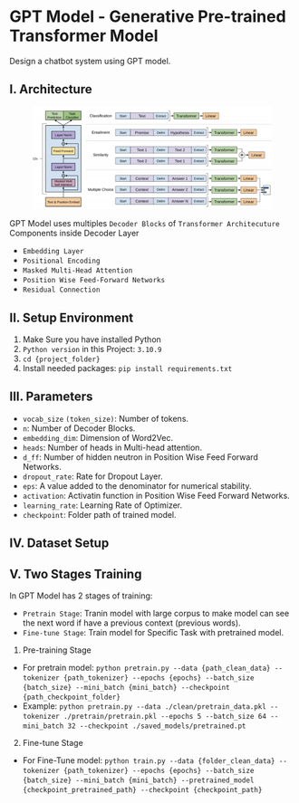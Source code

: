 # GPT Model - Generative Pre-trained Transformer Model
Design a chatbot system using GPT model.

## I. Architecture
<figure align="center">
    <img src="./assets/gpt_model.png">
</figure>

GPT Model uses multiples `Decoder Blocks` of `Transformer Architecuture`
Components inside Decoder Layer
- `Embedding Layer`
- `Positional Encoding`
- `Masked Multi-Head Attention`
- `Position Wise Feed-Forward Networks`
- `Residual Connection`

## II. Setup Environment
1. Make Sure you have installed Python
2. `Python version` in this Project: `3.10.9` 
3. `cd {project_folder}`
4. Install needed packages: `pip install requirements.txt`

## III. Parameters
- `vocab_size` `(token_size)`: Number of tokens.
- `n`: Number of Decoder Blocks.
- `embedding_dim`: Dimension of Word2Vec.
- `heads`: Number of heads in Multi-head attention.
- `d_ff`: Number of hidden neutron in Position Wise Feed Forward Networks.
- `dropout_rate`: Rate for Dropout Layer.
- `eps`: A value added to the denominator for numerical stability.
- `activation`: Activatin function in Position Wise Feed Forward Networks.
- `learning_rate`: Learning Rate of Optimizer.
- `checkpoint`: Folder path of trained model.

## IV. Dataset Setup

## V. Two Stages Training
In GPT Model has 2 stages of training:
- `Pretrain Stage`: Tranin model with large corpus to make model can see the next word if have a previous context (previous words).
- `Fine-tune Stage`: Train model for Specific Task with pretrained model.
1. Pre-training Stage
- For pretrain model: `python pretrain.py --data {path_clean_data} --tokenizer {path_tokenizer} --epochs {epochs} --batch_size {batch_size} --mini_batch {mini_batch} --checkpoint {path_checkpoint_folder}`
- Example: `python pretrain.py --data ./clean/pretrain_data.pkl --tokenizer ./pretrain/pretrain.pkl --epochs 5 --batch_size 64 --mini_batch 32 --checkpoint ./saved_models/pretrained.pt`

2. Fine-tune Stage
- For Fine-Tune model: `python train.py --data {folder_clean_data} --tokenizer {path_tokenizer} --epochs {epochs} --batch_size {batch_size} --mini_batch {mini_batch} --pretrained_model {checkpoint_pretrained_path} --checkpoint {checkpoint_path}`